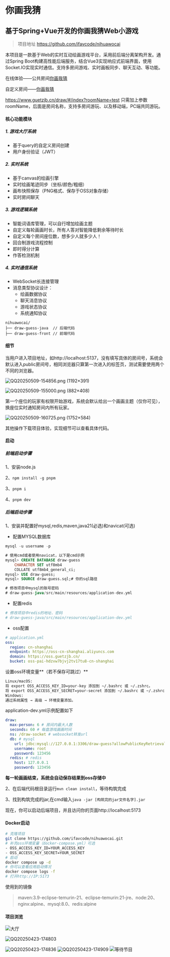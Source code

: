 # 你画我猜

## 基于Spring+Vue开发的你画我猜Web小游戏

> 项目地址 https://github.com/ifavcode/nihuawocai

本项目是一款基于Web的实时互动绘画游戏平台，采用前后端分离架构开发。通过Spring Boot构建高性能后端服务，结合Vue3实现响应式前端界面，使用Socket.IO实现实时通信。支持多房间游戏、实时画板同步、聊天互动、等功能。

在线体验——公共房间[你画我猜](https://www.guetzjb.cn/draw/#/index)

自定义房间——[你画我猜](https://www.guetzjb.cn/draw/#/index?roomName=test)

https://www.guetzjb.cn/draw/#/index?roomName=test
只需加上参数roomName，后面是房间名称，支持多房间游玩、以及移动端，PC端共同游玩。

#### 核心功能模块

##### 1. 游戏大厅系统

- 基于query的自定义房间创建
- 用户身份验证（JWT）

##### 2. 实时系统

- 基于canvas的绘画引擎
- 实时绘画笔迹同步（坐标/颜色/粗细）
- 画布快照保存（PNG格式、保存于OSS对象存储）
- 实时房间聊天

##### 3. 游戏逻辑系统

- 智能词语库管理，可以自行增加绘画主题
- 自定义每轮画画时长，所有人答对智能降低剩余等待时长
- 自定义每个房间座位数，想多少人就多少人！
- 回合制游戏流程控制
- 即时得分计算
- 作答检测机制

##### 4. 实时通信系统

- WebSocket长连接管理
- 消息类型协议设计：
  - 绘画数据协议
  - 聊天消息协议
  - 游戏状态协议
  - 系统通知协议

```plaintext
nihuawocai/
├── draw-guess-java  // 后端代码
├── draw-guess-front // 前端代码
```

#### 细节

当用户进入项目地址，如http://localhost:5137，没有填写具体的房间号，系统会默认进入public房间号，相同浏览器只算第一次进入的标签页，测试需要使用两个不同的浏览器。

![QQ20250509-154856.png (1192×391)](https://ifavcode.github.io/images/QQ20250509-154856.png)

![QQ20250509-155000.png (882×408)](https://ifavcode.github.io/images/QQ20250509-155000.png)

第一个座位的玩家有权限开始游戏，系统会默认给出一个画画主题（仅你可见），换座位实时通知房间内所有玩家。

![QQ20250509-160725.png (1752×584)](https://ifavcode.github.io/images/QQ20250509-160725.png)

其他操作下载项目体验，实现细节可以查看具体代码。

#### 启动

##### **前端启动步骤**

1、安装node.js

2、`npm install -g pnpm`

3、`pnpm i`

4、`pnpm dev`

##### **后端启动步骤**

1、安装并配置好mysql,redis,maven,java21(必选)和navicat(可选)

- 配置MYSQL数据库

```sql
mysql -u username -p

# 使用cmd或者使用navicat，以下是cmd示例
mysql> CREATE DATABASE draw-guess
    CHARACTER SET utf8mb4
    COLLATE utf8mb4_general_ci;
mysql> USE draw-guess;
mysql> SOURCE draw-guess.sql;# 你的sql路径

# 修改项目中mysql的账号密码
# draw-guess-java/src/main/resources/application-dev.yml
```

- 配置redis

```sh
# 修改项目中redis的地址、密码
# draw-guess-java/src/main/resources/application-dev.yml
```

- oss配置

```yaml
# application.yml
oss:
  region: cn-shanghai
  endpoint: https://oss-cn-shanghai.aliyuncs.com
  domain: https://oss.guetzjb.cn/
  bucket: oss-pai-hdzvw7bjvj2tv17tu8-cn-shanghai
```

设置oss环境变量**（若不保存可跳过）**

```sh
Linux/macOS:
将 export OSS_ACCESS_KEY_ID=your-key 添加到 ~/.bashrc 或 ~/.zshrc。
将 export OSS_ACCESS_KEY_SECRET=your-secret 添加到 ~/.bashrc 或 ~/.zshrc。
Windows: 
通过系统属性 → 高级 → 环境变量添加。
```

application-dev.yml示例配置如下

```yml
draw:
  max-person: 6 # 房间内最大人数
  seconds: 60 # 每盘游戏画画时间
  ns: /draw-socket # websocket转发url
  db: # mysql
    url: jdbc:mysql://127.0.0.1:3306/draw-guess?allowPublicKeyRetrieval=true&useUnicode=true&characterEncoding=utf-8&useSSL=false&serverTimezone=Asia/Shanghai
    username: root
    password: 123456
  redis: # redis
    host: 127.0.0.1
    password: 123456
```

**每一轮画画结束，系统会自动保存结果到oss存储中**

2、在后端代码根目录运行`mvn clean install`，等待构筑完成

3、找到构筑完成的jar,在cmd输入`java -jar [构筑完的jar文件名字].jar`

现在，你可以启动后端项目，并且访问你的页面http://localhost:5173

#### Docker启动

```sh
# 克隆项目
git clone https://github.com/ifavcode/nihuawocai.git
# 补充oss环境变量（docker-compose.yml）可选
- OSS_ACCESS_KEY_ID=YOUR_ACCESS_KEY
- OSS_ACCESS_KEY_SECRET=YOUR_SECRET
# 启动
docker compose up -d
# 你可以查看应用启动情况
docker compose logs -f
# 打开http://IP:5173
```

使用到的镜像

> maven:3.9-eclipse-temurin-21、eclipse-temurin:21-jre、node:20、nginx:alpine、mysql:8.0、redis:alpine

#### 项目浏览

![大厅](https://ifavcode.github.io/images/QQ20250514-172718.png)

![QQ20250423-174803](https://ifavcode.github.io/images/QQ20250423-174803.png)

![QQ20250423-174836](https://ifavcode.github.io/images/QQ20250423-174836.png)
![QQ20250423-174909](https://ifavcode.github.io/images/QQ20250423-174909.png)
![等待节目](https://ifavcode.github.io/images/QQ20250514-173559.png)

